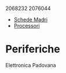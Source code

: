 2068232
2076044

- [Schede Madri](./schede_madri.md)
- [Processori](./processori.md)

# Periferiche

Elettronica Padovana
